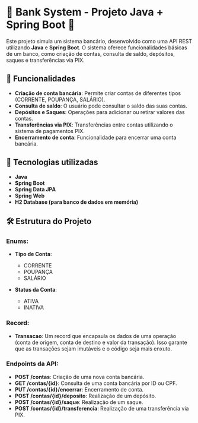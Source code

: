# 🚀 Bank System - Projeto Java + Spring Boot 🚀

Este projeto simula um sistema bancário, desenvolvido como uma API REST utilizando **Java** e **Spring Boot**. O sistema oferece funcionalidades básicas de um banco, como criação de contas, consulta de saldo, depósitos, saques e transferências via PIX.

## 📌 Funcionalidades

- **Criação de conta bancária**: Permite criar contas de diferentes tipos (CORRENTE, POUPANÇA, SALÁRIO).
- **Consulta de saldo**: O usuário pode consultar o saldo das suas contas.
- **Depósitos e Saques**: Operações para adicionar ou retirar valores das contas.
- **Transferências via PIX**: Transferências entre contas utilizando o sistema de pagamentos PIX.
- **Encerramento de conta**: Funcionalidade para encerrar uma conta bancária.

## 🔧 Tecnologias utilizadas

- **Java**
- **Spring Boot**
- **Spring Data JPA**
- **Spring Web**
- **H2 Database (para banco de dados em memória)**

## 🛠 Estrutura do Projeto

### Enums:
- **Tipo de Conta**: 
  - CORRENTE
  - POUPANÇA
  - SALÁRIO

- **Status da Conta**:
  - ATIVA
  - INATIVA

### Record:
- **Transacao**: Um record que encapsula os dados de uma operação (conta de origem, conta de destino e valor da transação). Isso garante que as transações sejam imutáveis e o código seja mais enxuto.

### Endpoints da API:
- **POST /contas**: Criação de uma nova conta bancária.
- **GET /contas/{id}**: Consulta de uma conta bancária por ID ou CPF.
- **PUT /contas/{id}/encerrar**: Encerramento de conta.
- **POST /contas/{id}/deposito**: Realização de um depósito.
- **POST /contas/{id}/saque**: Realização de um saque.
- **POST /contas/{id}/transferencia**: Realização de uma transferência via PIX.
